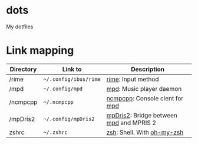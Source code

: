 # dots

My dotfiles

# Link mapping

| Directory | Link to               | Description                                 |
| --------- | --------------------- | ------------------------------------------- |
| /rime     | `~/.config/ibus/rime` | [rime]: Input method                        |
| /mpd      | `~/.config/mpd`       | [mpd]: Music player daemon                  |
| /ncmpcpp  | `~/.ncmpcpp`          | [ncmpcpp]: Console cient for [mpd]          |
| /mpDris2  | `~/.config/mpDris2`   | [mpDris2]: Bridge between [mpd] and MPRIS 2 |
| zshrc     | `~/.zshrc`            | [zsh]: Shell. With [oh-my-zsh]              |

[rime]: https://rime.im/
[ncmpcpp]: https://rybczak.net/ncmpcpp/
[mpd]: https://www.musicpd.org/
[mpdris2]: https://github.com/eonpatapon/mpDris2
[zsh]: https://www.zsh.org/
[oh-my-zsh]: https://github.com/ohmyzsh/ohmyzsh
